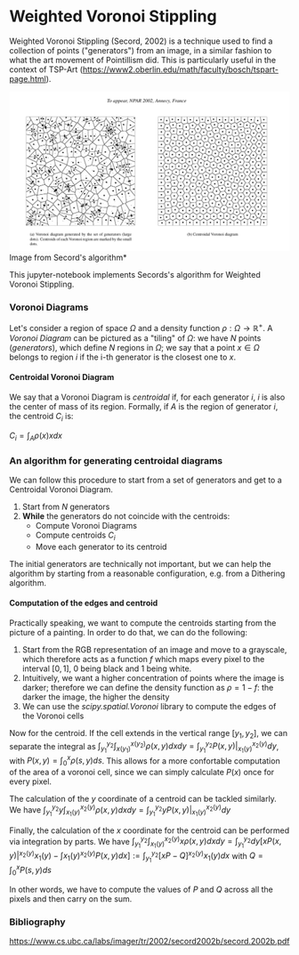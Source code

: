 # Weighted Voronoi Stippling


Weighted Voronoi Stippling (Secord, 2002) is a technique used to find a collection of points ("generators") from an image, in a similar fashion to what the art movement of Pointillism did. This is particularly useful in the context of TSP-Art (https://www2.oberlin.edu/math/faculty/bosch/tspart-page.html).

![Explanation](/explanation.png "Secord, 2002")
Image from Secord's algorithm*

This jupyter-notebook implements Secords's algorithm for Weighted Voronoi Stippling.

### Voronoi Diagrams

Let's consider a region of space $\Omega$ and a density function $\rho: \Omega \to \mathbb{R}^+$. A *Voronoi Diagram* can be pictured as a "tiling" of $\Omega$: we have $N$ points (*generators*), which define $N$ regions in $\Omega$; we say that a point $x\in\Omega$ belongs to region $i$ if the i-th generator is the closest one to $x$.

#### Centroidal Voronoi Diagram
We say that a Voronoi Diagram is *centroidal* if, for each generator $i$, $i$ is also the center of mass of its region. Formally, if $A$ is the region of generator $i$, the centroid $C_i$ is:

$C_i=\int_A \rho(x)x dx$

### An algorithm for generating centroidal diagrams

We can follow this procedure to start from a set of generators and get to a Centroidal Voronoi Diagram.

1. Start from $N$ generators 
2. **While** the generators do not coincide with the centroids:
    - Compute Voronoi Diagrams
    - Compute centroids $C_i$
    - Move each generator to its centroid
    
The initial generators are technically not important, but we can help the algorithm by starting from a reasonable configuration, e.g. from a Dithering algorithm.

#### Computation of the edges and centroid
Practically speaking, we want to compute the centroids starting from the picture of a painting. In order to do that, we can do the following:
1. Start from the RGB representation of an image and move to a grayscale, which therefore acts as a function $f$ which maps every pixel to the interval $[0,1]$, 0 being black and 1 being white. 
2. Intuitively, we want a higher concentration of points where the image is darker; therefore we can define the density function as $\rho=1-f$: the darker the image, the higher the density
3. We can use the *scipy.spatial.Voronoi* library to compute the edges of the Voronoi cells

Now for the centroid.
If the cell extends in the vertical range $[y_1,y_2]$, we can separate the integral as $\int_{y_1}^{y_2}\int_{x(y_1)}^{x(y_2)}\rho(x,y)dxdy=\int_{y_1}^{y_2}P(x,y)|_{x_1(y)}^{x_2(y)}dy$, with $P(x,y)=\int_0^x \rho(s,y)ds$. This allows for a more confortable computation of the area of a voronoi cell, since we can simply calculate $P(x)$ once for every pixel.

The calculation of the $y$ coordinate of a centroid can be tackled similarly. We have
$\int_{y_1}^{y_2}y\int_{x_1(y)}^{x_2(y)}\rho(x,y)dxdy = \int_{y_1}^{y_2}y P(x,y)|_{x_1(y)}^{x_2(y)}dy$

Finally, the calculation of the $x$ coordinate for the centroid can be performed via integration by parts. We have $\int_{y_1}^{y_2}\int_{x_1(y)}^{x_2(y)}x\rho(x,y)dxdy=\int_{y_1}^{y_2}dy [xP(x,y)|^{x_2(y)}{x_1(y)}-\int{x_1(y)}^{x_2(y)}P(x,y)dx]:=\int_{y_1}^{y_2}[xP-Q]^{x_2(y)}{x_1(y)}dx$ with $Q=\int_{0}^{x}P(s,y)ds$

In other words, we have to compute the values of $P$ and $Q$ across all the pixels and then carry on the sum.


### Bibliography

https://www.cs.ubc.ca/labs/imager/tr/2002/secord2002b/secord.2002b.pdf
